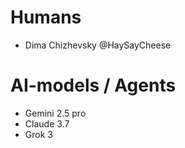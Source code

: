 
# Humans
- Dima Chizhevsky @HaySayCheese

# AI-models / Agents
- Gemini 2.5 pro
- Claude 3.7
- Grok 3
